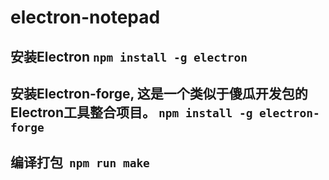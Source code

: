 # electron-notepad
## 安装Electron `npm install -g electron`
## 安装Electron-forge, 这是一个类似于傻瓜开发包的Electron工具整合项目。 `npm install -g electron-forge`
## 编译打包  `npm run make`
